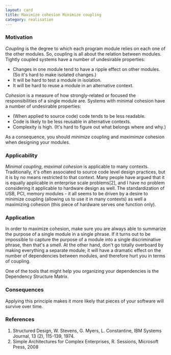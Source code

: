```yaml
---
layout: card
title: Maximize cohesion Minimize coupling
category: realisation
---
```


### Motivation

*Coupling* is the degree to which each program module relies on each one of the other modules. So, coupling is all about the relation between modules. Tightly coupled systems have a number of undesirable properties:

* Changes in one module tend to have a ripple effect on other modules. (So it's hard to make isolated changes.)
* It will be hard to test a module in isolation.
* It will be hard to reuse a module in an alternative context.

*Cohesion* is a measure of how strongly-related or focused the responsibilities of a single module are. Systems with minimal cohesion have a number of undesirable properties:

* (When applied to source code) code tends to be less readable.
* Code is likely to be less reusable in alternative contexts.
* Complexity is high. (It's hard to figure out what belongs where and why.)

As a consequence, you should *minimize* coupling and *maximimze* cohesion when designing your modules.

### Applicability

*Minimal coupling*, *maximal cohesion* is applicable to many contexts. Traditionally, it's often associated to source code level design practices, but it is by no means restricted to that context. Many people have argued that it is equally applicable in enterprise scale problems[2], and I have no problem considering it applicable to hardware design as well. The standardization of USB, PCI, memory modules - it all seems to be driven by a desire to minimize coupling (allowing us to use it in many contexts) as well a maximizing cohesion (this piece of hardware serves one function only).

### Application

In order to maximize cohesion, make sure you are always able to summarize the purpose of a single module in a single phrase. If it turns out to be impossible to capture the purpose of a module into a single discriminative phrase, then that's a smell. At the other hand, don't go totally overboard by making everything a separate module; it will have a dramatic effect on the number of dependencies between modules, and therefore hurt you in terms of coupling.

One of the tools that might help you organizing your dependencies is the Dependency Structure Matrix.

### Consequences

Applying this principle makes it more likely that pieces of your software will survive over time.

### References

1. Structured Design, W. Stevens, G. Myers, L. Constantine, IBM Systems Journal, 13 (2), 115-139, 1974.
2. Simple Architectures for Complex Enterprises, R. Sessions, Microsoft Press, 2008


